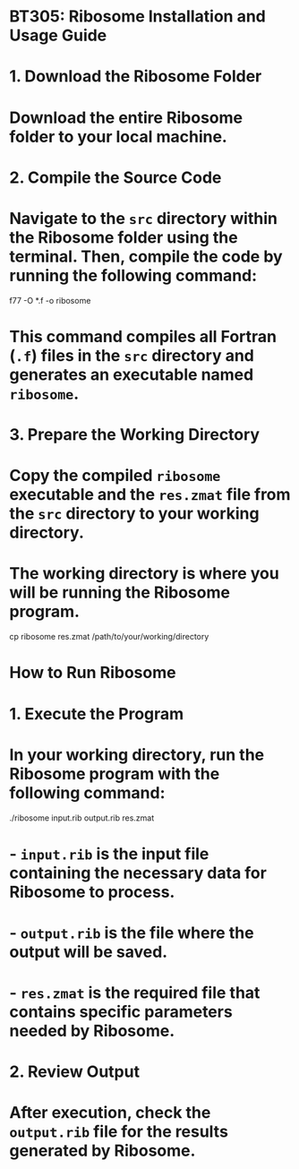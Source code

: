 # BT305: Ribosome Installation and Usage Guide

# 1. Download the Ribosome Folder
# Download the entire Ribosome folder to your local machine.

# 2. Compile the Source Code
# Navigate to the `src` directory within the Ribosome folder using the terminal. Then, compile the code by running the following command:

f77 -O *.f -o ribosome

# This command compiles all Fortran (`.f`) files in the `src` directory and generates an executable named `ribosome`.

# 3. Prepare the Working Directory
# Copy the compiled `ribosome` executable and the `res.zmat` file from the `src` directory to your working directory. 
# The working directory is where you will be running the Ribosome program.

cp ribosome res.zmat /path/to/your/working/directory

# How to Run Ribosome

# 1. Execute the Program
# In your working directory, run the Ribosome program with the following command:

./ribosome input.rib output.rib res.zmat

# - `input.rib` is the input file containing the necessary data for Ribosome to process.
# - `output.rib` is the file where the output will be saved.
# - `res.zmat` is the required file that contains specific parameters needed by Ribosome.

# 2. Review Output
# After execution, check the `output.rib` file for the results generated by Ribosome.
